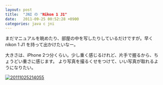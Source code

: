 ```yaml
---
layout: post
title:  "JNI の "Nikon 1 J1"
date:   2011-09-25 00:52:28 +0900
categories: java c jni
---
```

まだマニュアルを眺めたり、部屋の中を写したりしているだけですが。早く nikon 1 J1 を持って出かけたいなー。

大きさは、iPhone 2つ分くらい。少し重く感じるけれど、片手で握るから、ちょうどい重さに感じます。
より写真を撮るくせをつけて、いい写真が取れるようになりたい。

<a href="http://f.hatena.ne.jp/qtakamitsu/20111025214055"><img src="http://img.f.hatena.ne.jp/images/fotolife/q/qtakamitsu/20111025/20111025214055.jpg" alt="20111025214055"></a>

